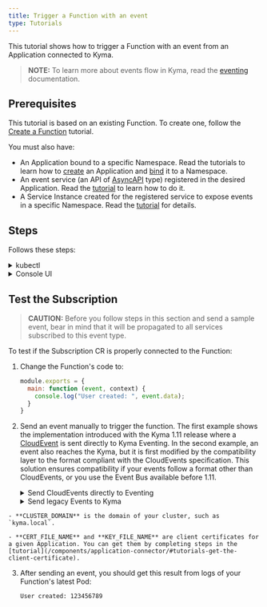 ```yaml
---
title: Trigger a Function with an event
type: Tutorials
---
```


This tutorial shows how to trigger a Function with an event from an Application connected to Kyma.

> **NOTE:** To learn more about events flow in Kyma, read the [eventing](/components/eventing) documentation.

## Prerequisites

This tutorial is based on an existing Function. To create one, follow the [Create a Function](#tutorials-create-a-function) tutorial.

You must also have:

- An Application bound to a specific Namespace. Read the tutorials to learn how to [create](/components/application-connector#tutorials-create-a-new-application) an Application and [bind](/components/application-connector#tutorials-bind-an-application-to-a-namespace) it to a Namespace.
- An event service (an API of [AsyncAPI](https://www.asyncapi.com/) type) registered in the desired Application. Read the [tutorial](/components/application-connector#tutorials-register-a-service) to learn how to do it.
- A Service Instance created for the registered service to expose events in a specific Namespace. Read the [tutorial](/components/application-connector#tutorials-bind-a-service-to-a-namespace) for details.

## Steps

Follows these steps:

<div tabs name="steps" group="subscription-function">
  <details>
  <summary label="kubectl">
  kubectl
  </summary>

1. Export these variables:

    ```bash
    export NAME={FUNCTION_NAME}
    export NAMESPACE={FUNCTION_NAMESPACE}
    export APP_NAME={APPLICATION_NAME}
    export EVENT_VERSION={EVENT_TYPE_VERSION}
    export EVENT_TYPE={EVENT_TYPE_NAME}
    ```

    > **NOTE:** Function takes the name from the Function CR name. The Subscription CR can have a different name but for the purpose of this tutorial, all related resources share a common name defined under the **NAME** variable.

These variables refer to the following:

- **APP_NAME** is the name of the Application CR which is the source of the events.
- **EVENT_VERSION** points to the specific event version type, such as `v1`.
- **EVENT_TYPE** points to the event type to which you want to subscribe your Function, such as `user.created`.

2. Create a Subscription CR for your Function to subscribe your Function to a specific event type.

    ```yaml
    cat <<EOF | kubectl apply -f  -
    apiVersion: eventing.kyma-project.io/v1alpha1
    kind: Subscription
    metadata:
      name: $NAME
      namespace: $NAMESPACE
    spec:
      filter:
        filters:
       - eventSource:
           property: source
           type: exact
           value: ""
         eventType:
           property: type
           type: exact
           value: sap.kyma.custom.$APP_NAME.$EVENT_TYPE.v1
     protocol: ""
     protocolsettings: {}
     sink: http://$NAME.$NAMESPACE.svc.cluster.local
    EOF
    ```

    </details>
    <details>
    <summary label="console-ui">
    Console UI
    </summary>

1. From the drop-down list in the top navigation panel, select the Namespace in which your Application exposes events.

2. In the left navigation panel, go to **Workloads** > **Functions** and navigate to your Function.

3. Once in the Function details view, Switch to the **Configuration** tab, and select **Add Event Subscription** in the **Event Subscriptions** section.

4. Select the event type and version that you want to use for your Function and select **Add** to confirm changes.

The message appears on the UI confirming that the Event Subscription was successfully created, and you will see it in the **Event Subscriptions** section in your Function.

  </details>
</div>

## Test the Subscription

> **CAUTION:** Before you follow steps in this section and send a sample event, bear in mind that it will be propagated to all services subscribed to this event type.

To test if the Subscription CR is properly connected to the Function:

1. Change the Function's code to:​

    ```js
    module.exports = {
      main: function (event, context) {
        console.log("User created: ", event.data);
      }
    }
    ```

2.  Send an event manually to trigger the function. The first example shows the implementation introduced with the Kyma 1.11 release where a [CloudEvent](https://github.com/cloudevents/spec/blob/v1.0/spec.md) is sent directly to Kyma Eventing. In the second example, an event also reaches the Kyma, but it is first modified by the compatibility layer to the format compliant with the CloudEvents specification. This solution ensures compatibility if your events follow a format other than CloudEvents, or you use the Event Bus available before 1.11.

    <div tabs name="examples" group="test=subscription">
      <details>
      <summary label="CloudEvents">
      Send CloudEvents directly to Eventing
      </summary>

    ```bash
    curl -v -H "Content-Type: application/cloudevents+json" https://gateway.{CLUSTER_DOMAIN}/{APP_NAME}/events -k --cert {CERT_FILE_NAME} --key {KEY_FILE_NAME} -d \
      '{
        "ce-specversion": "1.0",
        "ce-source": "{APP_NAME}",
        "ce-type": "sap.kyma.custom.$APP_NAME.$EVENT_TYPE.v1",
        "ce-eventtypeversion": "v1",
        "ce-id": "A234-1234-1234",
        "data": "123456789",
        "datacontenttype": "application/json"
      }'
    ```
      </details>
      <details>
      <summary label="Legacy events">
      Send legacy Events to Kyma
      </summary>

    ```bash
    curl -H "Content-Type: application/json" https://gateway.{CLUSTER_DOMAIN}/{APP_NAME}/v1/events -k --cert {CERT_FILE_NAME} --key {KEY_FILE_NAME} -d \
      '{
          "event-type": "{EVENT_TYPE}",
          "event-type-version": "v1",
          "event-time": "2020-04-02T21:37:00Z",
          "data": "123456789"
         }'
    ```

      </details>
  </div>

    - **CLUSTER_DOMAIN** is the domain of your cluster, such as `kyma.local`.

    - **CERT_FILE_NAME** and **KEY_FILE_NAME** are client certificates for a given Application. You can get them by completing steps in the [tutorial](/components/application-connector/#tutorials-get-the-client-certificate).

3. After sending an event, you should get this result from logs of your Function's latest Pod:

    ```text
    User created: 123456789
    ```
